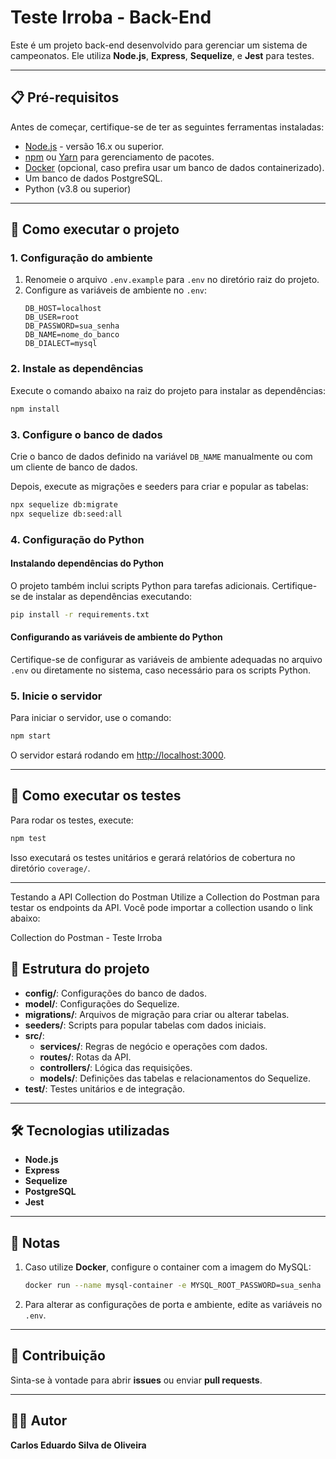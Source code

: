 
# Teste Irroba - Back-End

Este é um projeto back-end desenvolvido para gerenciar um sistema de campeonatos. Ele utiliza **Node.js**, **Express**, **Sequelize**, e **Jest** para testes.

---

## 📋 Pré-requisitos

Antes de começar, certifique-se de ter as seguintes ferramentas instaladas:

- [Node.js](https://nodejs.org/) - versão 16.x ou superior.
- [npm](https://www.npmjs.com/) ou [Yarn](https://yarnpkg.com/) para gerenciamento de pacotes.
- [Docker](https://www.docker.com/) (opcional, caso prefira usar um banco de dados containerizado).
- Um banco de dados PostgreSQL.
- Python (v3.8 ou superior)

---

## 🚀 Como executar o projeto

### 1. Configuração do ambiente
1. Renomeie o arquivo `.env.example` para `.env` no diretório raiz do projeto.
2. Configure as variáveis de ambiente no `.env`:
   ```env
   DB_HOST=localhost
   DB_USER=root
   DB_PASSWORD=sua_senha
   DB_NAME=nome_do_banco
   DB_DIALECT=mysql
   ```

### 2. Instale as dependências
Execute o comando abaixo na raiz do projeto para instalar as dependências:

```bash
npm install
```

### 3. Configure o banco de dados
Crie o banco de dados definido na variável `DB_NAME` manualmente ou com um cliente de banco de dados.

Depois, execute as migrações e seeders para criar e popular as tabelas:

```bash
npx sequelize db:migrate
npx sequelize db:seed:all
```
### 4. Configuração do Python

#### Instalando dependências do Python

O projeto também inclui scripts Python para tarefas adicionais. Certifique-se de instalar as dependências executando:

```bash
pip install -r requirements.txt
```

#### Configurando as variáveis de ambiente do Python

Certifique-se de configurar as variáveis de ambiente adequadas no arquivo `.env` ou diretamente no sistema, caso necessário para os scripts Python.


### 5. Inicie o servidor
Para iniciar o servidor, use o comando:

```bash
npm start
```

O servidor estará rodando em [http://localhost:3000](http://localhost:3000).

---

## 🧪 Como executar os testes

Para rodar os testes, execute:

```bash
npm test
```

Isso executará os testes unitários e gerará relatórios de cobertura no diretório `coverage/`.

---

Testando a API
Collection do Postman
Utilize a Collection do Postman para testar os endpoints da API. Você pode importar a collection usando o link abaixo:

Collection do Postman - Teste Irroba

## 📂 Estrutura do projeto

- **config/**: Configurações do banco de dados.
- **model/**: Configurações do Sequelize.
- **migrations/**: Arquivos de migração para criar ou alterar tabelas.
- **seeders/**: Scripts para popular tabelas com dados iniciais.
- **src/**:
  - **services/**: Regras de negócio e operações com dados.
  - **routes/**: Rotas da API.
  - **controllers/**: Lógica das requisições.
  - **models/**: Definições das tabelas e relacionamentos do Sequelize.
- **test/**: Testes unitários e de integração.

---

## 🛠 Tecnologias utilizadas

- **Node.js**
- **Express**
- **Sequelize**
- **PostgreSQL**
- **Jest**

---

## 📝 Notas

1. Caso utilize **Docker**, configure o container com a imagem do MySQL:
   ```bash
   docker run --name mysql-container -e MYSQL_ROOT_PASSWORD=sua_senha -e MYSQL_DATABASE=nome_do_banco -p 3306:3306 -d mysql:latest
   ```

2. Para alterar as configurações de porta e ambiente, edite as variáveis no `.env`.

---

## 🤝 Contribuição

Sinta-se à vontade para abrir **issues** ou enviar **pull requests**. 

---

## 🧑‍💻 Autor

**Carlos Eduardo Silva de Oliveira**
